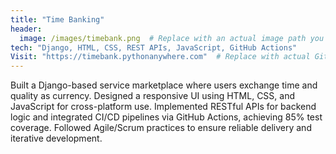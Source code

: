 ```yaml
---
title: "Time Banking"
header:
  image: /images/timebank.png  # Replace with an actual image path you upload
tech: "Django, HTML, CSS, REST APIs, JavaScript, GitHub Actions"
Visit: "https://timebank.pythonanywhere.com"  # Replace with actual GitHub repo if available
---
```


Built a Django-based service marketplace where users exchange time and quality as currency. Designed a responsive UI using HTML, CSS, and JavaScript for cross-platform use. Implemented RESTful APIs for backend logic and integrated CI/CD pipelines via GitHub Actions, achieving 85% test coverage. Followed Agile/Scrum practices to ensure reliable delivery and iterative development.
